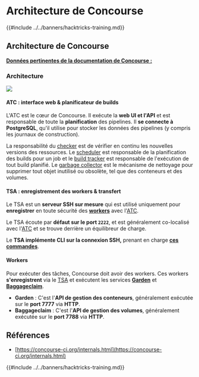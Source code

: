 # Architecture de Concourse

{{#include ../../banners/hacktricks-training.md}}

## Architecture de Concourse

[**Données pertinentes de la documentation de Concourse :**](https://concourse-ci.org/internals.html)

### Architecture

![](<../../images/image (187).png>)

#### ATC : interface web & planificateur de builds

L'ATC est le cœur de Concourse. Il exécute la **web UI et l'API** et est responsable de toute la **planification** des pipelines. Il **se connecte à PostgreSQL**, qu'il utilise pour stocker les données des pipelines (y compris les journaux de construction).

La responsabilité du [checker](https://concourse-ci.org/checker.html) est de vérifier en continu les nouvelles versions des ressources. Le [scheduler](https://concourse-ci.org/scheduler.html) est responsable de la planification des builds pour un job et le [build tracker](https://concourse-ci.org/build-tracker.html) est responsable de l'exécution de tout build planifié. Le [garbage collector](https://concourse-ci.org/garbage-collector.html) est le mécanisme de nettoyage pour supprimer tout objet inutilisé ou obsolète, tel que des conteneurs et des volumes.

#### TSA : enregistrement des workers & transfert

Le TSA est un **serveur SSH sur mesure** qui est utilisé uniquement pour **enregistrer** en toute sécurité des [**workers**](https://concourse-ci.org/internals.html#architecture-worker) avec l'[ATC](https://concourse-ci.org/internals.html#component-atc).

Le TSA écoute par **défaut sur le port `2222`**, et est généralement co-localisé avec l'[ATC](https://concourse-ci.org/internals.html#component-atc) et se trouve derrière un équilibreur de charge.

Le **TSA implémente CLI sur la connexion SSH,** prenant en charge [**ces commandes**](https://concourse-ci.org/internals.html#component-tsa).

#### Workers

Pour exécuter des tâches, Concourse doit avoir des workers. Ces workers **s'enregistrent** via le [TSA](https://concourse-ci.org/internals.html#component-tsa) et exécutent les services [**Garden**](https://github.com/cloudfoundry-incubator/garden) et [**Baggageclaim**](https://github.com/concourse/baggageclaim).

- **Garden** : C'est l'**API de gestion des conteneurs**, généralement exécutée sur le **port 7777** via **HTTP**.
- **Baggageclaim** : C'est l'**API de gestion des volumes**, généralement exécutée sur le **port 7788** via **HTTP**.

## Références

- [https://concourse-ci.org/internals.html](https://concourse-ci.org/internals.html)

{{#include ../../banners/hacktricks-training.md}}
